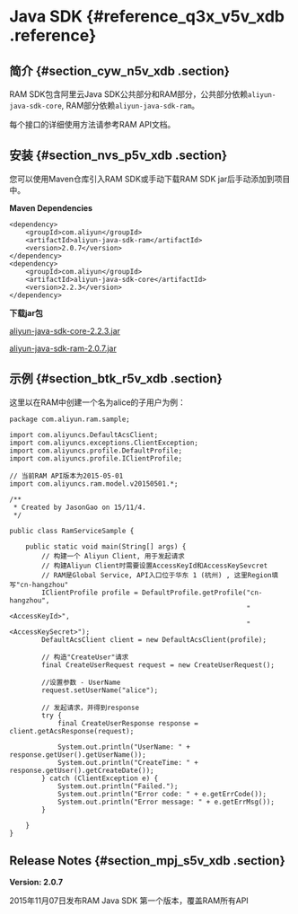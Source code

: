 # Java SDK {#reference_q3x_v5v_xdb .reference}

## 简介 {#section_cyw_n5v_xdb .section}

RAM SDK包含阿里云Java SDK公共部分和RAM部分，公共部分依赖`aliyun-java-sdk-core`, RAM部分依赖`aliyun-java-sdk-ram`。

每个接口的详细使用方法请参考RAM API文档。

## 安装 {#section_nvs_p5v_xdb .section}

您可以使用Maven仓库引入RAM SDK或手动下载RAM SDK jar后手动添加到项目中。

**Maven Dependencies**

```
<dependency>
    <groupId>com.aliyun</groupId>
    <artifactId>aliyun-java-sdk-ram</artifactId>
    <version>2.0.7</version>
</dependency>
<dependency>
    <groupId>com.aliyun</groupId>
    <artifactId>aliyun-java-sdk-core</artifactId>
    <version>2.2.3</version>
</dependency>
```

**下载jar包**

[aliyun-java-sdk-core-2.2.3.jar](http://search.maven.org/remotecontent?filepath=com/aliyun/aliyun-java-sdk-core/2.2.3/aliyun-java-sdk-core-2.2.3.jar)

[aliyun-java-sdk-ram-2.0.7.jar](http://search.maven.org/remotecontent?filepath=com/aliyun/aliyun-java-sdk-ram/2.0.7/aliyun-java-sdk-ram-2.0.7.jar)

## 示例 {#section_btk_r5v_xdb .section}

这里以在RAM中创建一个名为alice的子用户为例：

```
package com.aliyun.ram.sample;

import com.aliyuncs.DefaultAcsClient;
import com.aliyuncs.exceptions.ClientException;
import com.aliyuncs.profile.DefaultProfile;
import com.aliyuncs.profile.IClientProfile;

// 当前RAM API版本为2015-05-01
import com.aliyuncs.ram.model.v20150501.*;

/**
 * Created by JasonGao on 15/11/4.
 */

public class RamServiceSample {

    public static void main(String[] args) {
        // 构建一个 Aliyun Client, 用于发起请求
        // 构建Aliyun Client时需要设置AccessKeyId和AccessKeySevcret
        // RAM是Global Service, API入口位于华东 1 (杭州) , 这里Region填写"cn-hangzhou"
        IClientProfile profile = DefaultProfile.getProfile("cn-hangzhou",
                                                           "<AccessKeyId>",
                                                           "<AccessKeySecret>");
        DefaultAcsClient client = new DefaultAcsClient(profile);

        // 构造"CreateUser"请求
        final CreateUserRequest request = new CreateUserRequest();

        //设置参数 - UserName
        request.setUserName("alice");

        // 发起请求，并得到response
        try {
            final CreateUserResponse response = client.getAcsResponse(request);

            System.out.println("UserName: " + response.getUser().getUserName());
            System.out.println("CreateTime: " + response.getUser().getCreateDate());
        } catch (ClientException e) {
            System.out.println("Failed.");
            System.out.println("Error code: " + e.getErrCode());
            System.out.println("Error message: " + e.getErrMsg());
        }

    }
}
```

## Release Notes {#section_mpj_s5v_xdb .section}

**Version: 2.0.7**

2015年11月07日发布RAM Java SDK 第一个版本，覆盖RAM所有API

